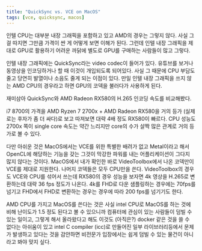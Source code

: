 ```yaml
---
title: "QuickSync vs. VCE on MacOS"
tags: [vce, quicksync, macos]
---
```


인텔 CPU는 대부분 내장 그래픽을 포함하고 있고 AMD의 경우는 그렇지 않다. 사실 그걸 따지면 그만큼 가격이 싼 게 어떻게 보면 이해가 된다. 그런데 인텔 내장 그래픽을 제대로 GPU로 활용하기 어려운 까닭에 별도로 GPU를 구매하는 사람들이 많고 그렇다.

인텔 내장 그래픽에는 QuickSync라는 video codec이 들어가 있다. 유튜브를 보거나 동영상을 인코딩하거나 할 때 이것이 개입되도록 되어있다. 사실 그 때문에 CPU 부담도 줄고 당연히 발열이나 소음도 줄게 되는 이점이 있다. 만일 인텔 내장 그래픽을 쓰지 않는 AMD CPU의 경우라고 하면 GPU의 코덱을 불러다가 사용하게 된다. 

재미삼아 QuickSync와 AMD Radeon RX580의 H.265 인코딩 속도를 비교해봤다.

i7 8700의 가격을 AMD Ryzen 7 2700x + AMD Radeon RX580을 거의 등가 (실제로는 후자가 좀 더 싸다)로 보고 따져보면 대략 4배 정도 RX580이 빠르다. CPU 성능도 2700x 쪽이 single core 속도는 약간 느리지만 core의 수가 살짝 많은 관계로 거의 등가로 볼 수 있다.

다만 아쉬운 것은 MacOS에서는 VCE를 위한 특별한 배려가 없고 Metal이라고 해서 OpenCL에 해당하는 기능을 갖는 그것이 막강한 파워를 내는 어플리케이션이 그다지 많지 않다는 것이다. MacOS에서 내가 확인한 바로 VideoToolbox에서 나온 코덱만이 VCE를 제대로 지원한다. 나머지 코덱들은 모두 CPU만을 쓴다. VideoToolbox의 경우도 VCE와 CPU를 섞어서 쓰는데 RX580의 경우 성능을 보자면 4k 영상을 H.265로 변환하는데 대략 36 fps 정도가 나온다. 4k를 FHD로 다운 샘플링하는 경우에는 70fps를 넘기고 FHD에서 FHD로 변환하는 경우는 경우에 따라 200 fps를 넘기기도 한다. 

AMD CPU를 가지고 MacOS를 쓴다는 것은 사실 intel CPU로 MacOS를 하는 것에 비해 난이도가 1.5 정도 된다고 볼 수 있으니까 컴퓨터에 관심이 있는 사람들이 덤빌 수 있는 일이고, 그렇게 해서 올라왔다고 해도 이것도 (아직은?) docker 같은 것을 쓸 수 없다는 아쉬움이 있고 intel C compiler (icc)로 만들어진 일부 라이브러리등에서 문제가 발생하고 있다는 것을 감안하면 비전문가 입장에서는 쉽게 덤빌 수 있는 물건이 아니라고 봐야 맞지 싶다.
